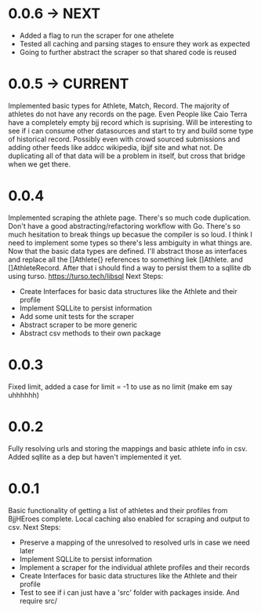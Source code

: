 # 0.0.6 -> NEXT
- Added a flag to run the scraper for one athelete 
- Tested all caching and parsing stages to ensure they work as expected 
- Going to further abstract the scraper so that shared code is reused


# 0.0.5 -> CURRENT
Implemented basic types for Athlete, Match, Record. The majority of athletes do not have any records on the page. Even People like Caio Terra have a completely empty bjj record which is suprising. Will be interesting to see if i can consume other datasources and start to try and build some type of historical record. Possibly even with crowd sourced submissions and adding other feeds like addcc wikipedia, ibjjf site and what not. De duplicating all of that data will be a problem in itself, but cross that bridge when we get there. 

# 0.0.4
Implemented scraping the athlete page. There's so much code duplication. Don't have a good abstracting/refactoring workflow with Go. There's so much hesitation to break things up becasue the compiler is so loud. 
I think I need to implement some types so there's less ambiguity in what things are. Now that the basic data types are defined. I'll abstract those as interfaces and replace all the []Athlete{} references to something liek []Athlete. and []AthleteRecord. After that i should find a way to persist them to a 
sqllite db using turso. https://turso.tech/libsql
Next Steps: 
  - Create Interfaces for basic data structures like the Athlete and their profile
  - Implement SQLLite to persist information 
  - Add some unit tests for the scraper 
  - Abstract scraper to be more generic 
  - Abstract csv methods to their own package 


# 0.0.3
Fixed limit, added a case for limit = -1 to use as no limit (make em say uhhhhhh)

# 0.0.2
Fully resolving urls and storing the mappings and basic athlete info in csv. Added sqllite as a dep but 
haven't implemented it yet. 

# 0.0.1
Basic functionality of getting a list of athletes and their profiles from BjjHEroes complete. 
Local caching also enabled for scraping and output to csv. 
Next Steps: 
  - Preserve a mapping of the unresolved to resolved urls in case we need later 
  - Implement SQLLite to persist information 
  - Implement a scraper for the individual athlete profiles and their records 
  - Create Interfaces for basic data structures like the Athlete and their profile
  - Test to see if i can just have a 'src' folder with packages inside. And require src/
